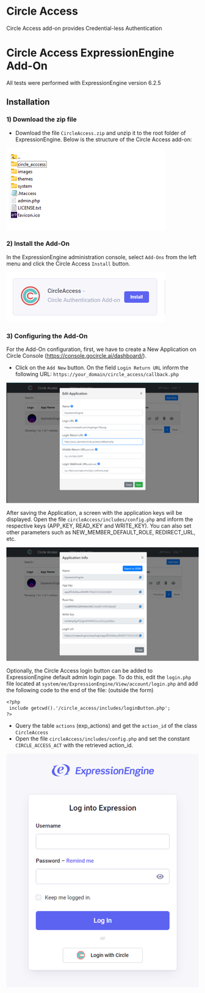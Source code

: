 # Circle Access
Circle Access add-on provides Credential-less Authentication  

# Circle Access ExpressionEngine Add-On
All tests were performed with ExpressionEngine version 6.2.5

## Installation

### 1) Download the zip file

- Download the file ```CircleAccess.zip``` and unzip it to the root folder of ExpressionEngine. Below is the structure of the Circle Access add-on:

![alt text](circle_access/images/image1.png)


### 2) Install the Add-On

In the ExpressionEngine administration console, select ```Add-Ons``` from the left menu and click the Circle Access ```Install``` button.

![alt text](circle_access/images/image3.png)


### 3) Configuring the Add-On

For the Add-On configuration, first, we have to create a New Application on Circle Console (https://console.gocircle.ai/dashboard/).

- Click on the ```Add New``` button. On the field ```Login Return URL``` inform the following URL: ```https://your_domain/circle_access/callback.php``` 


![alt text](circle_access/images/image4.png)


After saving the Application, a screen with the application keys will be displayed. Open the file ```circleAccess/includes/config.php``` and inform the respective keys (APP_KEY, READ_KEY and WRITE_KEY).
You can also set other parameters such as NEW_MEMBER_DEFAULT_ROLE, REDIRECT_URL, etc.

![alt text](circle_access/images/image5.png)


Optionally, the Circle Access login button can be added to ExpressionEngine default admin login page.
To do this, edit the ```login.php``` file located at ```system/ee/ExpressionEngine/View/account/login.php``` and add the following code to the end of the file: (outside the form)

 ```
<?php
  include getcwd().'/circle_access/includes/loginButton.php';
?>
 ```

- Query the table ```actions``` (exp_actions) and get the ```action_id``` of the class ```CircleAccess```
- Open the file ```circleAccess/includes/config.php``` and set the constant ```CIRCLE_ACCESS_ACT``` with the retrieved action_id.

![alt text](circle_access/images/image2.png)

